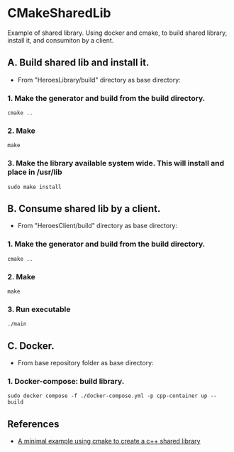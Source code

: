 # CMakeSharedLib
Example of shared library. Using docker and cmake, to build shared library, install it, and consumiton by a client.

## A. Build shared lib and install it.

- From "HeroesLibrary/build" directory as base directory: 

### 1. Make the generator and build from the build directory.
```
cmake ..
```
### 2. Make
```
make
```
### 3. Make the library available system wide. This will install and place in /usr/lib
```
sudo make install
```
## B. Consume shared lib by a client.

- From "HeroesClient/build" directory as base directory: 

### 1. Make the generator and build from the build directory.
```
cmake ..
```
### 2. Make
```
make
```
### 3. Run executable
```
./main
```

## C. Docker.

- From base repository folder as base directory: 

### 1. Docker-compose: build library.
```
sudo docker compose -f ./docker-compose.yml -p cpp-container up --build
```

## References 
- [A minimal example using cmake to create a c++ shared library](https://surfertas.github.io/cmake/cpp/projecteuler/2019/05/01/cmake.html)